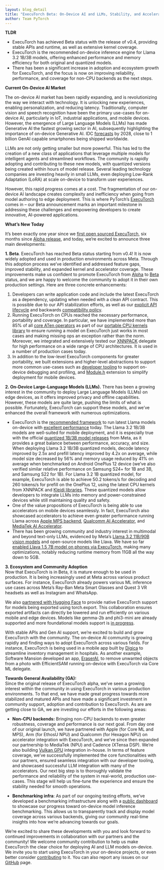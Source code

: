 ```yaml
---
layout: blog_detail
title: "ExecuTorch Beta: On-Device AI and LLMs, Stability, and Acceleration with Partners"
author: Team PyTorch
---
```


**TLDR**

* ExecuTorch has achieved Beta status with the release of v0.4, providing stable APIs and runtime, as well as extensive kernel coverage.  
* ExecuTorch is the recommended on-device inference engine for Llama 3.2 1B/3B models, offering enhanced performance and memory efficiency for both original and quantized models.  
* There has been a significant increase in adoption and ecosystem growth for ExecuTorch, and the focus is now on improving reliability, performance, and coverage for non-CPU backends as the next steps.

**Current On-Device AI Market**

The on-device AI market has been rapidly expanding, and is revolutionizing the way we interact with technology. It is unlocking new experiences, enabling personalization, and reducing latency. Traditionally, computer vision and speech recognition have been the primary use-cases for on-device AI, particularly in IoT, industrial applications, and mobile devices. However, the emergence of Large Language Models (LLMs) has made Generative AI the fastest growing sector in AI, subsequently highlighting the importance of on-device Generative AI. IDC [forecasts](https://www.idc.com/getdoc.jsp?containerId=prUS52478124) by 2028, close to 1 billion GenAI capable smartphones being shipped worldwide.

LLMs are not only getting smaller but more powerful. This has led to the creation of a new class of applications that leverage multiple models for intelligent agents and streamlined workflows. The community is rapidly adopting and contributing to these new models, with quantized versions being created within hours of model release. Several leading technology companies are investing heavily in small LLMs, even deploying Low-Rank Adaptation (LoRA) at scale on-device to transform user experiences.

However, this rapid progress comes at a cost. The fragmentation of our on-device AI landscape creates complexity and inefficiency when going from model authoring to edge deployment. This is where PyTorch’s [ExecuTorch](https://github.com/pytorch/executorch) comes in – our Beta announcement marks an important milestone in addressing these challenges and empowering developers to create innovative, AI-powered applications.

**What’s New Today**

It’s been exactly one year since we [first open sourced ExecuTorch](https://pytorch.org/blog/pytorch-edge/), six months since [Alpha release](https://pytorch.org/blog/executorch-alpha/), and today, we’re excited to announce three main developments: 

**1\. Beta**. ExecuTorch has reached Beta status starting from v0.4\! It is now widely adopted and used in production environments across Meta. Through this adoption process we’ve identified and addressed feature gaps, improved stability, and expanded kernel and accelerator coverage. These improvements make us confident to promote ExecuTorch from [Alpha](https://github.com/pytorch/executorch/releases/tag/v0.2.0) to [Beta](https://github.com/pytorch/executorch/releases/tag/v0.4.0) status, and we are happy to welcome the community to adopt it in their own production settings. Here are three concrete enhancements:  
 

1. Developers can write application code and include the latest ExecuTorch as a dependency, updating when needed with a clean API contract. This is possible due to our API stabilization efforts, as well as our [explicit API lifecycle](https://pytorch.org/executorch/main/api-life-cycle.html) and backwards [compatibility policy](https://github.com/pytorch/executorch/blob/main/runtime/COMPATIBILITY.md).  
2. Running ExecuTorch on CPUs reached the necessary performance, portability and coverage. In particular, we have implemented more than 85% of all [core ATen operators](https://pytorch.org/executorch/main/ir-ops-set-definition.html) as part of our [portable CPU kernels library](https://pytorch.org/executorch/stable/kernel-library-overview.html) to ensure running a model on ExecuTorch just works in most cases and making missing ops an exception rather than the norm. Moreover, we integrated and extensively tested our [XNNPACK](https://pytorch.org/executorch/main/native-delegates-executorch-xnnpack-delegate.html) delegate for high performance on a wide range of CPU architectures. It is used in a number of production cases today.  
3. In addition to the low-level ExecuTorch components for greater portability, we built extensions and higher-level abstractions to support more common use-cases such as [developer tooling](https://pytorch.org/executorch/main/devtools-overview.html) to support on-device debugging and profiling, and [Module.h](https://pytorch.org/executorch/main/extension-module.html) extension to simplify deployment for mobile devices.

**2\. On-Device Large-Language Models (LLMs).** There has been a growing interest in the community to deploy Large Language Models (LLMs) on edge devices, as it offers improved privacy and offline capabilities. However, these models are quite large, pushing the limits of what is possible. Fortunately, ExecuTorch can support these models, and we’ve enhanced the overall framework with numerous optimizations.

- ExecuTorch is the [recommended framework](https://www.llama.com/docs/model-cards-and-prompt-formats/llama3_2/#-inference-with-lightweight-models-) to run latest Llama models on-device with [excellent performance](https://www.llama.com/docs/model-cards-and-prompt-formats/llama3_2/#-inference-with-lightweight-models-) today. The Llama 3.2 1B/3B models are well-suited for mobile deployment, and it is especially true with the official [quantized 1B/3B model releases](https://ai.meta.com/blog/meta-llama-quantized-lightweight-models/) from Meta, as it provides a great balance between performance, accuracy, and size. When deploying Llama 3.2 1B/3B quantized models, decode latency improved by 2.5x and prefill latency improved by 4.2x on average, while model size decreased by 56% and memory usage reduced by 41% on average when benchmarked on Android OnePlus 12 device (we’ve also verified similar relative performance on Samsung S24+ for 1B and 3B, and Samsung S22 for 1B). For Llama 3.2 1B quantized model, for example, ExecuTorch is able to achieve 50.2 tokens/s for decoding and 260 tokens/s for prefill on the OnePlus 12, using the latest CPU kernels from XNNPACK and [Kleidi libraries](https://community.arm.com/arm-community-blogs/b/ai-and-ml-blog/posts/llm-inference-llama-quantized-models-executorch-kleidiai). These quantized models allow developers to integrate LLMs into memory and power-constrained devices while still maintaining quality and safety.  
- One of the value propositions of ExecuTorch is being able to use accelerators on mobile devices seamlessly. In fact, ExecuTorch also showcased accelerators to achieve even greater performance running Llama across [Apple MPS backend](https://github.com/pytorch/executorch/blob/main/examples/demo-apps/apple_ios/LLaMA/docs/delegates/mps_README.md), [Qualcomm AI Accelerator](https://github.com/pytorch/executorch/blob/main/examples/demo-apps/android/LlamaDemo/docs/delegates/qualcomm_README.md), and [MediaTek AI Accelerator](https://github.com/pytorch/executorch/blob/main/examples/demo-apps/android/LlamaDemo/docs/delegates/mediatek_README.md).  
- There has been growing community and industry interest in multimodal and beyond text-only LLMs, evidenced by Meta’s [Llama 3.2 11B/90B vision models](https://ai.meta.com/blog/llama-3-2-connect-2024-vision-edge-mobile-devices/) and open-source models like Llava. We have so far [enabled Llava 1.5 7B model on phones via ExecuTorch](https://github.com/pytorch/executorch/tree/main/examples/models/llava), making many optimizations, notably reducing runtime memory from 11GB all the way down to 5GB.


**3\. Ecosystem and Community Adoption**  
Now that ExecuTorch is in Beta, it is mature enough to be used in production. It is being increasingly used at Meta across various product surfaces. For instance, ExecuTorch already powers various ML inference use cases across Meta’s Ray-Ban Meta Smart Glasses and Quest 3 VR headsets as well as Instagram and WhatsApp.

We also [partnered with Hugging Face](https://huggingface.co/docs/transformers/main/en/main_classes/executorch) to provide native ExecuTorch support for models being exported using torch.export. This collaboration ensures exported artifacts can directly be lowered and run efficiently on various mobile and edge devices. Models like gemma-2b and phi3-mini are already supported and more foundational models support is [in progress](https://github.com/huggingface/transformers/issues/32253). 

With stable APIs and Gen AI support, we’re excited to build and grow ExecuTorch with the community. The on-device AI community is growing rapidly and finding ways to adopt ExecuTorch across various fields. For instance, ExecuTorch is being used in a mobile app built by [Digica](https://digica.com/) to streamline inventory management in hospitals. As another example, Software Mansion developed an app, [EraserAI](https://blog.swmansion.com/eraserai-how-to-create-efficient-app-for-edge-device-04f09aa8072f), to remove unwanted objects from a photo with EfficientSAM running on-device with ExecuTorch via Core ML delegate.

**Towards General Availability (GA):**  
Since the original release of ExecuTorch alpha, we’ve seen a growing interest within the community in using ExecuTorch in various production environments. To that end, we have made great progress towards more stabilized and matured APIs and have made a significant investment in community support, adoption and contribution to ExecuTorch. As are are getting close to GA, we are investing our efforts in the following areas:

- **Non-CPU backends:** Bringing non-CPU backends to even greater robustness, coverage and performance is our next goal. From day one of our original launch, we have partnered with Apple (for Core ML and MPS), Arm (for EthosU NPU) and Qualcomm (for Hexagon NPU) on accelerator integration with ExecuTorch, and we’ve since then expanded our partnership to MediaTek (NPU) and Cadence (XTensa DSP). We’re also building [Vulkan GPU](https://pytorch.org/executorch/stable/native-delegates-executorch-vulkan-delegate.html) integration in-house. In terms of feature coverage, we’ve successfully implemented the core functionalities with our partners, ensured seamless integration with our developer tooling, and showcased successful LLM integration with many of the accelerators. Our next big step is to thoroughly validate the performance and reliability of the system in real-world, production use-cases. This stage will help us fine-tune the experience and ensure the stability needed for smooth operations.

- **Benchmarking infra**: As part of our ongoing testing efforts, we’ve developed a benchmarking infrastructure along with a [public dashboard](https://hud.pytorch.org/benchmark/llms?repoName=pytorch%2Fexecutorch) to showcase our progress toward on-device model inference benchmarking. This allows us to transparently track and display model coverage across various backends, giving our community real-time insights into how we’re advancing towards our goals. 


We’re excited to share these developments with you and look forward to continued improvements in collaboration with our partners and the community\! We welcome community contribution to help us make ExecuTorch the clear choice for deploying AI and LLM models on-device. We invite you to start using ExecuTorch in your on-device projects, or even better consider [contributing](https://github.com/pytorch/executorch/blob/main/CONTRIBUTING.md) to it. You can also report any issues on our [GitHub](https://github.com/pytorch/executorch/issues) page.    
